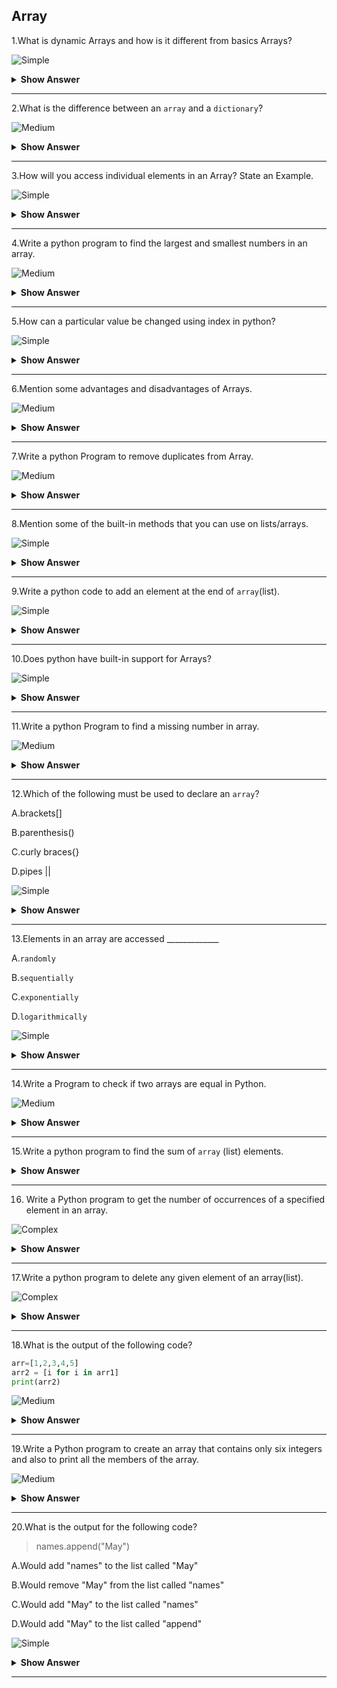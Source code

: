 ## Array

1.What is dynamic Arrays and how is it different from basics Arrays?

![Simple](https://github.com/revaturelabs/interviewquestions/blob/dev/ComplexityTags/simple%20(2).svg)
 
<details><summary> <b>Show Answer</b> </summary>
  
> - Dynamic arrays (also known as a growable array, resizable array or mutable array ) offer a big improvement, i.e., automatic resizing. 
> - An array has a fixed size, so you always have to specify the number of elements your array will hold ahead of time. However, a dynamic array expands as you add more elements to it and you need not determine the size ahead of time.
  
</details>
  
---
  
2.What is the difference between an `array` and a `dictionary`?

![Medium](https://github.com/revaturelabs/interviewquestions/blob/dev/ComplexityTags/Medium%20(2).svg)

<details><summary> <b>Show Answer</b> </summary>
<blockquote>
  
**Arrays**:

 - An `Array` is a sorted list of homogeneous elements.
 - You have to set the size of an array before using it.
 - Arrays can be dynamic in size.
 - If you want to increase the array size, you have to use the ReDim statement.
  
**Dictionary**:
  
 - A `dictionary` holds key-value pairs.
 - You don't have to set the size for dictionaries.
 - There is no dynamic concept for dictionaries.
 - You can add an element in dictionary without the need for any statement.
  
 </blockquote>
	</details>
  
---
  
3.How will you access individual elements in an Array? State an Example.

![Simple](https://github.com/revaturelabs/interviewquestions/blob/dev/ComplexityTags/simple%20(2).svg)

<details><summary> <b>Show Answer</b> </summary>
  
> In python, index numbers are used for accessing individual elements in an array.
  
```python
c = ["Fan", "Van", "Bat"]
x = c[0]
print(x)
```
  
**Output**:

> Fan

<details><summary> <b>Explanation</b> </summary>
  
> In the above program, index numbers are used and the index numbers starts from 0 and ends with n-1.
  
</details>
</details>
  
---
  
4.Write a python program to find the largest and smallest numbers in an array.

![Medium](https://github.com/revaturelabs/interviewquestions/blob/dev/ComplexityTags/Medium%20(2).svg)
  
<details><summary> <b>Show Answer</b> </summary>
  
```python
arr = []
n = int(input("Enter size of array : "))
for x in range(n):
    x=int(input("Enter element of array : "))
    arr.append(x)
largest = arr[0]
smallest = arr[0]
for i in range(n):
    if arr[i]>largest:
        largest = arr[i]
    if arr[i]<smallest:
        smallest = arr[i]        
print(f"Largest element in array is {largest}")
print(f"Smallest element in array is {smallest}") 
```

**Output**:
                        
Enter size of array : 4

Enter element of array : 540545

Enter element of array : 304

Enter element of array : 2094398

Enter element of array : 3298
                        
Largest element in array is 2094398
                        
Smallest element in array is 304 
                        
 </details>
	
---
  
5.How can a particular value be changed using index in python?
	
![Simple](https://github.com/revaturelabs/interviewquestions/blob/dev/ComplexityTags/simple%20(2).svg)
  
<details><summary> <b>Show Answer</b> </summary>
     
> `Yes`, the values can be changed using index numbers.

<details><summary> <b>Example</b> </summary>   
   
```python    
Juice = ["Fanta", "Vicks", "Bovento"]
Juice[1] = "Sprite"
print(Juice)
```
    
**Output**: 
 
['Fanta', 'Sprite', 'Bovento']
  
</details>
</details>
	
---	
  
6.Mention some advantages and disadvantages of Arrays.
	
![Medium](https://github.com/revaturelabs/interviewquestions/blob/dev/ComplexityTags/Medium%20(2).svg)
  
<details><summary> <b>Show Answer</b> </summary>
  
**Advantages**:

> - Multiple elements of Array can be sorted at the same time.
> - Using the index, we can access any element in `O(1)` time.
  
**Disadvantages**:

> - You need to specify how many elements are you going to store in your array ahead of time and we can not increase or decrease the size of the Array after creation.
> - You have to shift the other elements to fill in or close gaps, which takes worst-case `O(n)` time.
  
</details>
	
---	
  
7.Write a python Program to remove duplicates from Array.
	
![Medium](https://github.com/revaturelabs/interviewquestions/blob/dev/ComplexityTags/Medium%20(2).svg)
  
<details><summary> <b>Show Answer</b> </summary>
  
```python
def Remove(duplicate):
	final_list = []
	for num in duplicate:
		if num not in final_list:
			final_list.append(num)
	return final_list
duplicate = [2, 4, 10, 20, 5, 2, 20, 4]
print(Remove(duplicate))
```
  
**Output**:
  
[2, 4, 10, 20, 5]  
  
<details><summary> <b>Explanation</b> </summary> 
   
> - We have a numbers of ways to solve these types of problems. We have opted for only one approach.  
> - We can use `not in` in the list to find out the duplicate items. We create a result list and insert only those that are not already 'not in'. 
  
</details>
</details>
	
---
  
8.Mention some of the built-in methods that you can use on lists/arrays.  
	
![Simple](https://github.com/revaturelabs/interviewquestions/blob/dev/ComplexityTags/simple%20(2).svg)
  
<details><summary> <b>Show Answer</b> </summary>
 <blockquote>
  
 - 1.`append()` Adds an element at the end of the list
  
 - 2.`clear()` Removes all the elements from the list
  
 - 3.`copy()` Returns a copy of the list
  
 - 4.`count()` Returns the number of elements with the specified value
  
 - 5.`extend()` Add the elements of a list (or any iterable), to the end of the current list
  
 - 6.`index()` Returns the index of the first element with the specified value
  
 - 7.`insert()` Adds an element at the specified position
  
 - 8.`pop()` Removes the element at the specified position  
  
 </blockquote>
</details>
	
---
  
9.Write a python code to add an element at the end of `array`(list).
	
![Simple](https://github.com/revaturelabs/interviewquestions/blob/dev/ComplexityTags/simple%20(2).svg)
  
<details><summary> <b>Show Answer</b> </summary>
  
```python
arr = [1,2,3,4,5]
num=int(input("Enter a number to insert in array at end :"))
arr.append(num)
print("Array after inserting",num,"at end",arr)  
```
  
**Output**:
  
Enter a number to insert an array at the end :56
  
Array after inserting 56 at end [1, 2, 3, 4, 5, 56]
  
</details>
	
---
  
10.Does python have built-in support for Arrays?
	
![Simple](https://github.com/revaturelabs/interviewquestions/blob/dev/ComplexityTags/simple%20(2).svg)	

<details><summary> <b>Show Answer</b> </summary>
	 <blockquote>

 - Python does `not have built-in` support for Arrays.
 - But in python, `Lists` can be used instead of Arrays.

**Example**:

```python
fruits = ['apple', 'banana', 'cherry']
fruits.pop(1)
print(fruits)
```
	
 </blockquote>
</details>
	
---
  
11.Write a python Program to find a missing number in array.
	
![Medium](https://github.com/revaturelabs/interviewquestions/blob/dev/ComplexityTags/Medium%20(2).svg)

<details><summary> <b>Show Answer</b> </summary>
  
```python
arr = []
n = int(input("Enter size of array : "))
for x in range(n-1):
    x=int(input("Enter element of array : "))
    arr.append(x)
sum = (n*(n+1))/2;
sumArr = 0
for i in range(n-1):
    sumArr = sumArr+arr[i];
print(int(sum-sumArr)) 
```
  
**Output**:
  
Enter size of array : 3

Enter element of array : 1

Enter element of array : 2
  
3
  
</details>
	
---
  
12.Which of the following must be used to declare an `array`?
  
 A.brackets[]
	
 B.parenthesis()
	
 C.curly braces{}
	
 D.pipes ||
	
![Simple](https://github.com/revaturelabs/interviewquestions/blob/dev/ComplexityTags/simple%20(2).svg)
  
<details><summary> <b>Show Answer</b> </summary>
  
> Option A.`brackets[]`
	
<details><summary> <b>Explanation</b> </summary>

> For `declaring an array we can use brackets[]`.
  
</details>
</details>
	
---
  
13.Elements in an array are accessed _____________
  
 A.`randomly`
	
 B.`sequentially`
	
 C.`exponentially`
	
 D.`logarithmically`
	
![Simple](https://github.com/revaturelabs/interviewquestions/blob/dev/ComplexityTags/simple%20(2).svg)
  
<details><summary> <b>Show Answer</b> </summary>
   
> Option A.`randomly`
   
<details><summary> <b>Explanation</b> </summary>  
   
> Elements in an array are accessed randomly. In Linked lists, elements are accessed sequentially.

</details>
</details>
	
---
  
14.Write a Program to check if two arrays are equal in Python.
	
![Medium](https://github.com/revaturelabs/interviewquestions/blob/dev/ComplexityTags/Medium%20(2).svg)
  
<details><summary> <b>Show Answer</b> </summary>
  
```python  
arr1=[1,2,3,4,5]
arr2=[1,3,4,5,7]
if len(arr1) == len(arr2):
    print("array is equal")
else:
    print("array is not equal")   
```
  
**Output**:
  
> array is equal
  
</details>
	
---
    
15.Write a python program to find the sum of `array` (list) elements.
  
<details><summary> <b>Show Answer</b> </summary>
  
```python
size=int(input("Enter the number of elements: "))
arr=[]
sum=0
for i in range(0,size):
    elem=int(input("Give value for index "+str(i)+": "))
    arr.append(elem)
    sum+=elem
print("Sum of array elements = ",sum)
```
  
**Output**:
  
Enter the number of elements: 4

Give value for index 0: 678

Give value for index 1: 454

Give value for index 2: 6

Give value for index 3: 433
  
Sum of array elements =  1571
  
</details>
	
---
  
16. Write a Python program to get the number of occurrences of a specified element in an array.
	
![Complex](https://github.com/revaturelabs/interviewquestions/blob/dev/ComplexityTags/Complex%20(2).svg)
  
<details><summary> <b>Show Answer</b> </summary>
  
```python
from array import *
array_num = array('i', [1, 3, 5, 3, 7, 9, 3])
print("Array: "+str(array_num))
print("Number of occurrences: "+str(array_num.count(3)))
```
<details><summary> <b>Output</b> </summary>  
  
> Array: array('i', [1, 3, 5, 3, 7, 9, 3])
  
> Number of occurrences: 3
  
  </details>
  </details>
	
---
  
17.Write a python program to delete any	given element of an array(list).
	
![Complex](https://github.com/revaturelabs/interviewquestions/blob/dev/ComplexityTags/Complex%20(2).svg)
  
<details><summary> <b>Show Answer</b> </summary>  

```python
size=int(input("Enter the number of elements: "))
arr=[]
for i in range(0,size):
    elem=int(input("Give value for index "+str(i)+": "))
    arr.append(elem)
num=int(input("Enter a number to remove from array : "))
arr.remove(num)
print("After removing",num,"=",arr)
```
  
**Output**:
	
Enter the number of elements: 5

Give value for index 0: 24

Give value for index 1: 2456

Give value for index 2: 78

Give value for index 3: 567

Give value for index 4: 3467

Enter a number to remove from array : 78
  
After removing 78 = [24, 2456, 567, 3467] 
  
</details>
	
---
  
18.What is the output of the following code?
  
```python
arr=[1,2,3,4,5]
arr2 = [i for i in arr1]
print(arr2)
```
  
![Medium](https://github.com/revaturelabs/interviewquestions/blob/dev/ComplexityTags/Medium%20(2).svg)	
	
<details><summary> <b>Show Answer</b> </summary> 
<blockquote>
  
arr2 = [i for i in arr1]

NameError: name `arr1` is not defined
	
</blockquote>
</details>
	
----
  
19.Write a Python program to create an array that contains only six integers and also to print all the members of the array.
	
![Medium](https://github.com/revaturelabs/interviewquestions/blob/dev/ComplexityTags/Medium%20(2).svg)
  
<details><summary> <b>Show Answer</b> </summary>    
  
```python
from array import array
my_array = array('i', [10, 20, 30, 40, 50])
for i in my_array:
    print(i)
```
  
  **Output**:
  
  10  
  
  20
  
  30
  
  40
  
  50
  
</details>
	
---
  
20.What is the output for the following code?
  
> names.append("May")

 A.Would add "names" to the list called "May"
	
 B.Would remove "May" from the list called "names"
	
 C.Would add "May" to the list called "names"
	
 D.Would add "May" to the list called "append"
	
![Simple](https://github.com/revaturelabs/interviewquestions/blob/dev/ComplexityTags/simple%20(2).svg)
  
<details><summary> <b>Show Answer</b> </summary>   
  
> Option C.Would add "May" to the list called "names"
  
</details>
	
---
	
  
